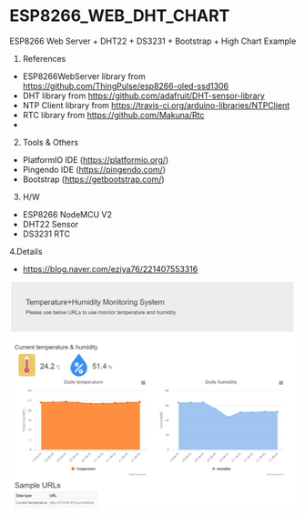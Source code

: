 # ESP8266_WEB_DHT_CHART
ESP8266 Web Server + DHT22 + DS3231 + Bootstrap + High Chart Example

1. References
- ESP8266WebServer library from https://github.com/ThingPulse/esp8266-oled-ssd1306 <br>
- DHT library from  https://github.com/adafruit/DHT-sensor-library
- NTP Client library from https://travis-ci.org/arduino-libraries/NTPClient
- RTC library from https://github.com/Makuna/Rtc
- 

2. Tools & Others
 - PlatformIO IDE (https://platformio.org/) <br>
 - Pingendo IDE (https://pingendo.com/) <br>
 - Bootstrap (https://getbootstrap.com/) <br>
  
 3. H/W
 - ESP8266 NodeMCU V2 <br>
 - DHT22 Sensor <br>
 - DS3231 RTC <br>
 
 4.Details
 - https://blog.naver.com/eziya76/221407553316
 
![webserver](./esp8266_webserver.JPG)<br>
